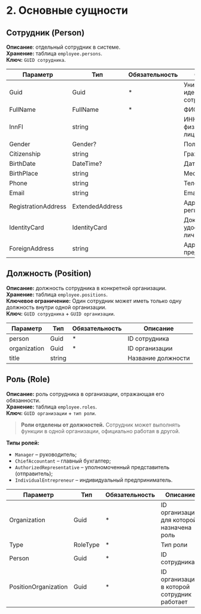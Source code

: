 # 2. Основные сущности
## Сотрудник (Person)
**Описание**: отдельный сотрудник в системе.  
**Хранение:** таблица `employee.persons`.  
**Ключ:** `GUID сотрудника`.

| Параметр  | Тип | Обязательность |Описание | 
| ------------- | ------------- | ------------- |------------- |
|Guid|Guid|*|Уникальный идентификатор сотрудника|
|FullName|FullName|*|ФИО |
|InnFl |string | |ИНН физического лица|
|Gender |Gender?| |Пол |
|Citizenship |string | |Гражданство|
|BirthDate |DateTime?| |Дата рождения|
|BirthPlace |string | |Место рождения|
|Phone |string | |Телефон|
|Email |string | |Email |
|RegistrationAddress |ExtendedAddress | |Адрес регистрации|
|IdentityCard |IdentityCard | |Документ, удостоверяющий личность|
|ForeignAddress |string | | Адрес за пределами РФ|

## Должность (Position)
**Описание:** должность сотрудника в конкретной организации.     
**Хранение:** таблица `employee.positions`.  
**Ключевое ограничение:** Один сотрудник может иметь только одну должность внутри одной организации.  
**Ключ:** `GUID сотрудника` + `GUID организации`.

| Параметр  | Тип | Обязательность |Описание | 
| ------------- | ------------- | ------------- |------------- |
|person|Guid|*|ID сотрудника|
|organization|Guid|*|ID организации|
|title |string | | Название должности|


## Роль (Role)
**Описание:** роль сотрудника в организации, отражающая его обязанности.  
**Хранение:** таблица `employee.roles`.  
**Ключ:** `GUID организации` + `тип роли`.     

> **Роли отделены от должностей.** Сотрудник может выполнять функции в одной организации, официально работая в другой.

**Типы ролей:**
* `Manager` – руководитель;  
* `ChiefAccountant` – главный бухгалтер;  
* `AuthorizedRepresentative` – уполномоченный представитель (отправитель);  
* `IndividualEntrepreneur` – индивидуальный предприниматель.

| Параметр  | Тип | Обязательность |Описание | 
| ------------- | ------------- | ------------- |------------- |
|Organization |Guid|*|ID организации, для которой назначена роль|
|Type|RoleType |*|Тип роли|
|Person |Guid |*| ID сотрудника|
|PositionOrganization |Guid  |*|ID организации, в которой сотрудник работает|
